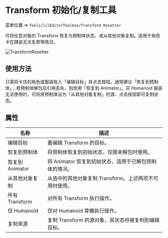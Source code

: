 ﻿# Transform 初始化/复制工具

菜单位置 => `Tools/lilEditorToolbox/Transform Resetter`

可将任意对象的 Transform 恢复为预制体状态，或从其他对象复制。适用于角色卡在蹲姿无法复原等情况。

![TransformResetter](/images/zh_Hans/EditorWindow/TransformResetter.png "TransformResetter")
## 使用方法

只需将卡住的角色或服装拖入「编辑目标」并点击按钮。通常建议「恢复到预制体」；若预制体解包后引用丢失，则改用「恢复到 Animator」。非 Humanoid 服装无法使用时，可将原预制体设为「从其他对象复制」的源，点击按钮即可复制状态。

## 属性

|名称|描述|
|-|-|
|编辑目标|要编辑 Transform 的目标。|
|恢复到预制体|将预制体恢复到初始状态，仅限未解包时使用。|
|恢复到 Animator|将 Animator 恢复到初始状态，适用于已解包预制体的情况。|
|从其他对象复制|从选中的其他对象复制 Transform。上述两项不可用时使用。|
|所有 Transform|对所有 Transform 执行操作。|
|仅 Humanoid|仅对 Humanoid 骨骼执行操作。|
|复制来源|复制 Transform 的源对象，其状态将被复制到编辑目标。|

